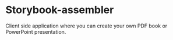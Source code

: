 # Storybook-assembler
Client side application where you can create your own PDF book or PowerPoint presentation.
